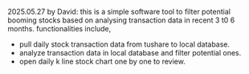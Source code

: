 2025.05.27 by David: this is a simple software tool to filter potential booming stocks based on analysing transaction data in recent 3 t0 6 months. functionalities include,
  - pull daily stock transaction data from tushare to local database.
  - analyze transaction data in local database and filter potential ones.
  - open daily k line stock chart one by one to review.
